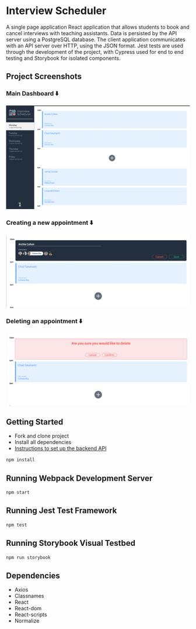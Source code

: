 # Interview Scheduler

A single page application React application that allows students to book and cancel interviews with teaching assistants. Data is persisted by the API server using a PostgreSQL database. The client application communicates with an API server over HTTP, using the JSON format. Jest tests are used through the development of the project, with Cypress used for end to end testing and Storybook for isolated components.

## Project Screenshots

### Main Dashboard ⬇️

<img src ='https://github.com/emmanueletti/scheduler/blob/master/docs/scheduler%20-%20main.png'>

### Creating a new appointment ⬇️

<img src='https://github.com/emmanueletti/scheduler/blob/master/docs/%20scheduler%20-%20create.png'>

### Deleting an appointment ⬇️

<img src='https://github.com/emmanueletti/scheduler/blob/master/docs/scheduler%20-%20delete.png'>

## Getting Started

- Fork and clone project
- Install all dependencies
- [Instructions to set up the backend API](https://github.com/emmanueletti/scheduler-api)

```bash
npm install
```

## Running Webpack Development Server

```bash
npm start
```

## Running Jest Test Framework

```bash
npm test
```

## Running Storybook Visual Testbed

```bash
npm run storybook
```

## Dependencies

- Axios
- Classnames
- React
- React-dom
- React-scripts
- Normalize
